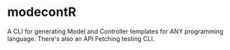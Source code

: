 # modecontR
A CLI for generating Model and Controller templates for ANY programming language. There's also an API Fetching testing CLI.
